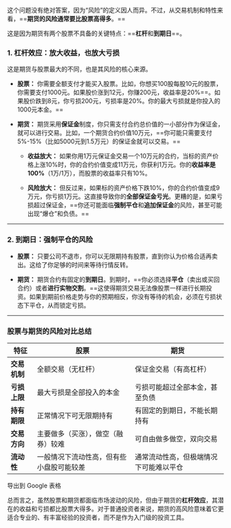 这个问题没有绝对答案，因为“风险”的定义因人而异。不过，从交易机制和特性来看，==**期货的风险通常要比股票高得多**。==

这是因为期货有两个股票不具备的关键特点：==**杠杆**和**到期日**==。

### 1. 杠杆效应：放大收益，也放大亏损

这是期货与股票最大的不同，也是其风险的核心来源。

- **股票：** 你需要全额支付才能买入股票。比如，你想买100股每股10元的股票，你需要支付1000元。如果股价涨到12元，你赚200元，收益率是20%==。如果股价跌到8元，你亏损200元，亏损率是20%。你的最大亏损就是你投入的1000元本金。==
    
- **期货：** 期货采用**保证金**制度，你只需支付合约总价值的一小部分作为保证金，就可以进行交易。比如，一个期货合约价值10万元，==你可能只需要支付5%-15%（比如5000元到1.5万元）的保证金就可以交易。==
    
    - **收益放大：** 如果你用1万元保证金交易一个10万元的合约，当标的资产价格上涨10%时，你的合约价值变成11万元，你获利1万元。你的**收益率是100%**（1万/1万），而股票的收益率只有10%。
        
    - **风险放大：** 但反过来，如果标的资产价格下跌10%，你的合约价值变成9万元，你亏损1万元。这直接导致你的**全部保证金亏光**。更糟的是，如果亏损超过保证金，==你还可能面临**强制平仓**和**追加保证金**的风险，甚至可能出现“爆仓”和负债。==
        

---

### 2. 到期日：强制平仓的风险

- **股票：** 只要公司不退市，你可以无限期持有股票，直到你认为价格合适再卖出。这给了你足够的时间来等待行情反转。
    
- **期货：** 期货合约有固定的**到期日**。到期时，==你必须选择**平仓**（卖出或买回合约）或者**进行实物交割**。==这使得期货交易无法像股票一样进行长期投资。如果到期前价格走势与你的预期相反，你没有等待的机会，必须在亏损状态下平仓，从而锁定亏损。
    

---

### 股票与期货的风险对比总结

|特征|股票|期货|
|---|---|---|
|**交易机制**|全额交易（无杠杆）|保证金交易（有高杠杆）|
|**亏损上限**|最大亏损是全部投入的本金|亏损可能超过全部本金，甚至负债|
|**持有期限**|正常情况下可无限期持有|有固定的到期日，不能长期持有|
|**交易方向**|主要做多（买涨），做空（融券）较难|可自由做多做空，双向交易|
|**流动性**|一般情况下流动性高，但有些小盘股可能较差|通常流动性高，但极端情况下可能难以平仓|

导出到 Google 表格

总而言之，虽然股票和期货都面临市场波动的风险，但由于期货的**杠杆效应**，其潜在的收益和亏损都比股票大得多。对于普通投资者来说，期货的高风险意味着它更适合专业的、有丰富经验的投资者，而不是作为入门级的投资工具。